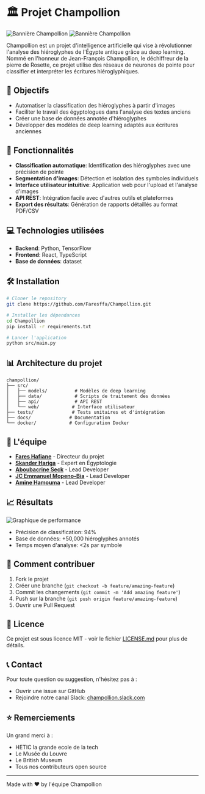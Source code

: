 # 🏛️ Projet Champollion

![Bannière Champollion](/api/placeholder/1200/300)
![Bannière Champollion](https://unsplash.com/fr/photos/un-gros-plan-dun-objet-en-pierre-avec-une-ecriture-dessus-yWkOdR3vXds)

Champollion est un projet d'intelligence artificielle qui vise à révolutionner l'analyse des hiéroglyphes de l'Égypte antique grâce au deep learning. Nommé en l'honneur de Jean-François Champollion, le déchiffreur de la pierre de Rosette, ce projet utilise des réseaux de neurones de pointe pour classifier et interpréter les écritures hiéroglyphiques.

## 🎯 Objectifs

- Automatiser la classification des hiéroglyphes à partir d'images
- Faciliter le travail des égyptologues dans l'analyse des textes anciens
- Créer une base de données annotée d'hiéroglyphes
- Développer des modèles de deep learning adaptés aux écritures anciennes

## 🚀 Fonctionnalités

- **Classification automatique**: Identification des hiéroglyphes avec une précision de pointe
- **Segmentation d'images**: Détection et isolation des symboles individuels
- **Interface utilisateur intuitive**: Application web pour l'upload et l'analyse d'images
- **API REST**: Intégration facile avec d'autres outils et plateformes
- **Export des résultats**: Génération de rapports détaillés au format PDF/CSV

## 💻 Technologies utilisées

- **Backend**: Python, TensorFlow
- **Frontend**: React, TypeScript
- **Base de données**: dataset

## 🛠️ Installation

```bash
# Cloner le repository
git clone https://github.com/Faresffa/Champollion.git

# Installer les dépendances
cd Champollion
pip install -r requirements.txt

# Lancer l'application
python src/main.py
```

## 📊 Architecture du projet

```
champollion/
├── src/
│   ├── models/          # Modèles de deep learning
│   ├── data/            # Scripts de traitement des données
│   ├── api/             # API REST
│   └── web/            # Interface utilisateur
├── tests/              # Tests unitaires et d'intégration
├── docs/              # Documentation
└── docker/            # Configuration Docker
```

## 👥 L'équipe

- **[Fares Hafiane](https://github.com/Faresffa)** - Directeur du projet
- **[Skander Hariga](https://github.com/skandjo)** - Expert en Égyptologie
- **[Aboubacrine Seck](https://github.com/abou-s)** - Lead Developer  
- **[JC Emmanuel Mopeno-Bia](https://github.com/morningstar-47)** - Lead Developer 
- **[Amine Hamouma](https://github.com/HamoumaAmine)** - Lead Developer
    
## 📈 Résultats

![Graphique de performance](/api/placeholder/600/300)

- Précision de classification: 94%
- Base de données: +50,000 hiéroglyphes annotés
- Temps moyen d'analyse: <2s par symbole

## 🤝 Comment contribuer

1. Fork le projet
2. Créer une branche (`git checkout -b feature/amazing-feature`)
3. Commit les changements (`git commit -m 'Add amazing feature'`)
4. Push sur la branche (`git push origin feature/amazing-feature`)
5. Ouvrir une Pull Request

## 📄 Licence

Ce projet est sous licence MIT - voir le fichier [LICENSE.md](LICENSE.md) pour plus de détails.

## 📞 Contact

Pour toute question ou suggestion, n'hésitez pas à :
- Ouvrir une issue sur GitHub
- Rejoindre notre canal Slack: [champollion.slack.com](https://champollion.slack.com)

## ⭐ Remerciements

Un grand merci à :
- HETIC la grande ecole de la tech
- Le Musée du Louvre
- Le British Museum
- Tous nos contributeurs open source

---
Made with ❤️ by l'équipe Champollion
